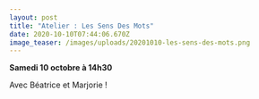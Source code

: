 ```yaml
---
layout: post
title: "Atelier : Les Sens Des Mots"
date: 2020-10-10T07:44:06.670Z
image_teaser: /images/uploads/20201010-les-sens-des-mots.png
---
```

**Samedi 10 octobre à 14h30**

Avec Béatrice et Marjorie !